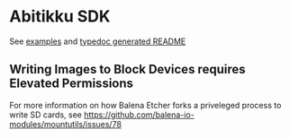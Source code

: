 # Abitikku SDK

See [examples](./examples) and [typedoc generated README](./doc/README.md)



Writing Images to Block Devices requires Elevated Permissions
-------------------------------------------------------------

For more information on how Balena Etcher forks a priveleged process to write SD cards, see https://github.com/balena-io-modules/mountutils/issues/78

